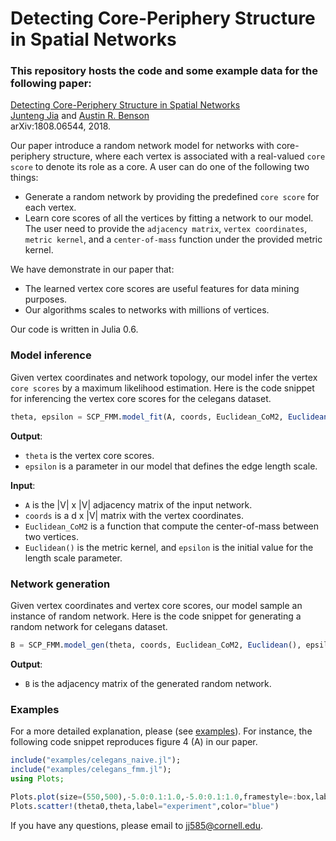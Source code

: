 # Detecting Core-Periphery Structure in Spatial Networks

### This repository hosts the code and some example data for the following paper:  
[Detecting Core-Periphery Structure in Spatial Networks](https://arxiv.org/abs/1808.06544)  
[Junteng Jia](https://000justin000.github.io/) and [Austin R. Benson](https://www.cs.cornell.edu/~arb/)  
arXiv:1808.06544, 2018.

Our paper introduce a random network model for networks with core-periphery structure, where each vertex is associated with a real-valued `core score` to denote its role as a core. A user can do one of the following two things:  
- Generate a random network by providing the predefined `core score` for each vertex.
- Learn core scores of all the vertices by fitting a network to our model. The user need to provide the `adjacency matrix`, `vertex coordinates`, `metric kernel`, and a `center-of-mass` function under the provided metric kernel.

We have demonstrate in our paper that:
- The learned vertex core scores are useful features for data mining purposes. 
- Our algorithms scales to networks with millions of vertices.

Our code is written in Julia 0.6.

### Model inference
Given vertex coordinates and network topology, our model infer the vertex `core scores` by a maximum likelihood estimation. Here is the code snippet for inferencing the vertex core scores for the celegans dataset.

```julia
theta, epsilon = SCP_FMM.model_fit(A, coords, Euclidean_CoM2, Euclidean(), epsilon; opt=opt);
```

**Output**: 
- `theta` is the vertex core scores.
- `epsilon` is a parameter in our model that defines the edge length scale.

**Input**: 
- `A` is the |V| x |V| adjacency matrix of the input network.
- `coords` is a d x |V| matrix with the vertex coordinates.
- `Euclidean_CoM2` is a function that compute the center-of-mass between two vertices.
- `Euclidean()` is the metric kernel, and `epsilon` is the initial value for the length scale parameter.

### Network generation
Given vertex coordinates and vertex core scores, our model sample an instance of random network. Here is the code snippet for generating a random network for celegans dataset.

```julia
B = SCP_FMM.model_gen(theta, coords, Euclidean_CoM2, Euclidean(), epsilon; opt=opt);
```

**Output**:
- `B` is the adjacency matrix of the generated random network.

### Examples
For a more detailed explanation, please (see [examples](/examples)). For instance, the following code snippet reproduces figure 4 (A) in our paper.

```julia
include("examples/celegans_naive.jl");
include("examples/celegans_fmm.jl");
using Plots;

Plots.plot(size=(550,500),-5.0:0.1:1.0,-5.0:0.1:1.0,framestyle=:box,label="ideal",color="red",legend=:topleft);
Plots.scatter!(theta0,theta,label="experiment",color="blue")
```

If you have any questions, please email to [jj585@cornell.edu](mailto:jj585@cornell.edu).
